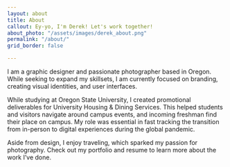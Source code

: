 ```yaml
---
layout: about
title: About
callout: Ey-yo, I'm Derek! Let's work together!
about_photo: "/assets/images/derek_about.png"
permalink: "/about/"
grid_border: false

---
```

I am a graphic designer and passionate photographer based in Oregon. While seeking to expand my skillsets, I am currently focused on branding, creating visual identities, and user interfaces.

While studying at Oregon State University, I created promotional deliverables for University Housing & Dining Services. This helped students and visitors navigate around campus events, and incoming freshman find their place on campus. My role was essential in fast tracking the transition from in-person to digital experiences during the global pandemic.

Aside from design, I enjoy traveling, which sparked my passion for photography. Check out my portfolio and resume to learn more about the work I’ve done.